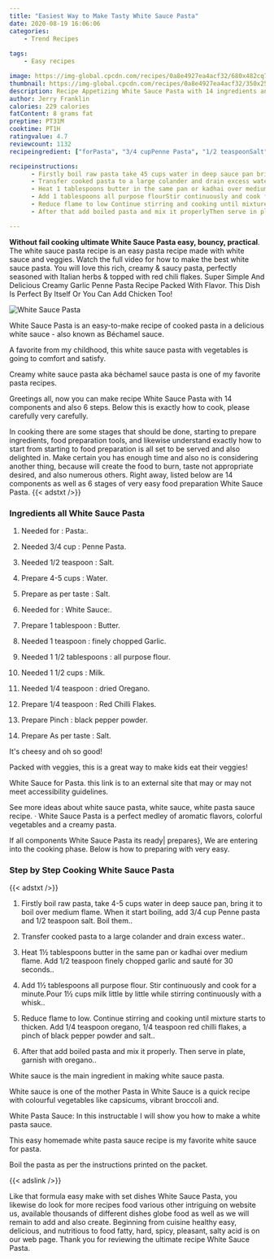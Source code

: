 ```yaml
---
title: "Easiest Way to Make Tasty White Sauce Pasta"
date: 2020-08-19 16:06:06
categories:
    - Trend Recipes
    
tags:
    - Easy recipes

image: https://img-global.cpcdn.com/recipes/0a8e4927ea4acf32/680x482cq70/white-sauce-pasta-recipe-main-photo.jpg
thumbnail: https://img-global.cpcdn.com/recipes/0a8e4927ea4acf32/350x250cq70/white-sauce-pasta-recipe-main-photo.jpg
description: Recipe Appetizing White Sauce Pasta with 14 ingredients and 6 stages of easy cooking.
author: Jerry Franklin
calories: 229 calories
fatContent: 8 grams fat
preptime: PT31M
cooktime: PT1H
ratingvalue: 4.7
reviewcount: 1132
recipeingredient: ["forPasta", "3/4 cupPenne Pasta", "1/2 teaspoonSalt", "4-5 cupsWater", "as per tasteSalt", "forWhite Sauce", "1 tablespoonButter", "1 teaspoonfinely chopped Garlic", "1 1/2 tablespoonsall purpose flour", "1 1/2 cupsMilk", "1/4 teaspoondried Oregano", "1/4 teaspoonRed Chilli Flakes", "Pinchblack pepper powder", "As per tasteSalt"]

recipeinstructions: 
      - Firstly boil raw pasta take 45 cups water in deep sauce pan bring it to boil over medium flame When it start boiling add 34 cup Penne pasta and 12 teaspoon saltBoil them 
      - Transfer cooked pasta to a large colander and drain excess water 
      - Heat 1 tablespoons butter in the same pan or kadhai over medium flame Add 12 teaspoon finely chopped garlic and saut for 30 seconds 
      - Add 1 tablespoons all purpose flourStir continuously and cook for a minutePour 1 cups milk little by little while stirring continuously with a whisk 
      - Reduce flame to low Continue stirring and cooking until mixture starts to thicken Add 14 teaspoon oregano 14 teaspoon red chilli flakes a pinch of black pepper powder and salt 
      - After that add boiled pasta and mix it properlyThen serve in plate garnish with oregano

---
```




**Without fail cooking ultimate White Sauce Pasta easy, bouncy, practical**. The white sauce pasta recipe is an easy pasta recipe made with white sauce and veggies. Watch the full video for how to make the best white sauce pasta. You will love this rich, creamy &amp; saucy pasta, perfectly seasoned with Italian herbs &amp; topped with red chili flakes. Super Simple And Delicious Creamy Garlic Penne Pasta Recipe Packed With Flavor. This Dish Is Perfect By Itself Or You Can Add Chicken Too!


![White Sauce Pasta](https://img-global.cpcdn.com/recipes/0a8e4927ea4acf32/680x482cq70/white-sauce-pasta-recipe-main-photo.jpg "White Sauce Pasta")



White Sauce Pasta is an easy-to-make recipe of cooked pasta in a delicious white sauce - also known as Béchamel sauce.

A favorite from my childhood, this white sauce pasta with vegetables is going to comfort and satisfy.

Creamy white sauce pasta aka béchamel sauce pasta is one of my favorite pasta recipes.


Greetings all, now you can make recipe White Sauce Pasta with 14 components and also 6 steps. Below this is exactly how to cook, please carefully very carefully.

In cooking there are some stages that should be done, starting to prepare ingredients, food preparation tools, and likewise understand exactly how to start from starting to food preparation is all set to be served and also delighted in. Make certain you has enough time and also no is considering another thing, because will create the food to burn, taste not appropriate desired, and also numerous others. Right away, listed below are 14 components as well as 6 stages of very easy food preparation White Sauce Pasta.
{{< adstxt />}}

### Ingredients all White Sauce Pasta


1. Needed for : Pasta:.

1. Needed 3/4 cup : Penne Pasta.

1. Needed 1/2 teaspoon : Salt.

1. Prepare 4-5 cups : Water.

1. Prepare as per taste : Salt.

1. Needed for : White Sauce:.

1. Prepare 1 tablespoon : Butter.

1. Needed 1 teaspoon : finely chopped Garlic.

1. Needed 1 1/2 tablespoons : all purpose flour.

1. Needed 1 1/2 cups : Milk.

1. Needed 1/4 teaspoon : dried Oregano.

1. Prepare 1/4 teaspoon : Red Chilli Flakes.

1. Prepare Pinch : black pepper powder.

1. Prepare As per taste : Salt.


It&#39;s cheesy and oh so good!

Packed with veggies, this is a great way to make kids eat their veggies!

White Sauce for Pasta. this link is to an external site that may or may not meet accessibility guidelines.

See more ideas about white sauce pasta, white sauce, white pasta sauce recipe. · White Sauce Pasta is a perfect medley of aromatic flavors, colorful vegetables and a creamy pasta.


If all components White Sauce Pasta its ready| prepares}, We are entering into the cooking phase. Below is how to preparing with very easy.

### Step by Step Cooking White Sauce Pasta

{{< adstxt />}}


1. Firstly boil raw pasta, take 4-5 cups water in deep sauce pan, bring it to boil over medium flame. When it start boiling, add 3/4 cup Penne pasta and 1/2 teaspoon salt.
Boil them..



1. Transfer cooked pasta to a large colander and drain excess water..



1. Heat 1½ tablespoons butter in the same pan or kadhai over medium flame. Add 1/2 teaspoon finely chopped garlic and sauté for 30 seconds..



1. Add 1½ tablespoons all purpose flour.
Stir continuously and cook for a minute.Pour 1½ cups milk little by little while stirring continuously with a whisk..



1. Reduce flame to low. Continue stirring and cooking until mixture starts to thicken. Add 1/4 teaspoon oregano, 1/4 teaspoon red chilli flakes, a pinch of black pepper powder and salt..



1. After that add boiled pasta and mix it properly.
Then serve in plate, garnish with oregano..




White sauce is the main ingredient in making white sauce pasta.

White sauce is one of the mother Pasta in White Sauce is a quick recipe with colourful vegetables like capsicums, vibrant broccoli and.

White Pasta Sauce: In this instructable I will show you how to make a white pasta sauce.

This easy homemade white pasta sauce recipe is my favorite white sauce for pasta.

Boil the pasta as per the instructions printed on the packet.


{{< adslink />}}

Like that formula easy make with set dishes White Sauce Pasta, you likewise do look for more recipes food various other intriguing on website us, available thousands of different dishes globe food as well as we will remain to add and also create. Beginning from cuisine healthy easy, delicious, and nutritious to food fatty, hard, spicy, pleasant, salty acid is on our web page. Thank you for reviewing the ultimate recipe White Sauce Pasta.

